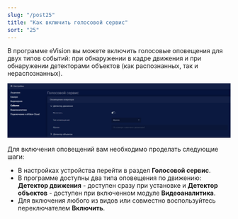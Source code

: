 ```yaml
---
slug: "/post25"
title: "Как включить голосовой сервис"
sort: "25"
---
```


В программе eVision вы можете включить голосовые оповещения для двух типов событий: при обнаружении в  кадре движения и при обнаружении детекторами объектов (как распознанных, так и нераспознанных).

![](images/Голосовой.png)

Для включения оповещений вам необходимо проделать следующие шаги:

- В настройках устройства перейти в раздел **Голосовой сервис**.
- В программе доступны два типа оповещения по движению: **Детектор движения** - доступен сразу при установке и **Детектор объектов**  - доступен при включенном модуле **Видеоаналитика**.
- Для включения любого из видов или совместно воспользуйтесь переключателем **Включить**. 